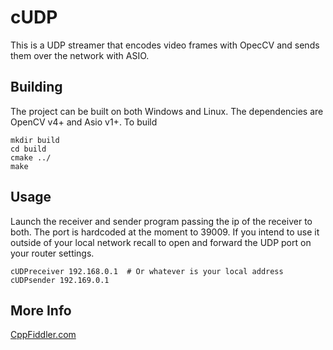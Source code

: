 # cUDP

This is a UDP streamer that encodes video frames with OpecCV and sends them over the network with ASIO.

## Building
The project can be built on both Windows and Linux. The dependencies are OpenCV v4+ and Asio v1+. To build

    mkdir build
    cd build
    cmake ../
    make

## Usage
Launch the receiver and sender program passing the ip of the receiver to both. The port is hardcoded at the moment to 39009. If you intend to use it outside of your local network recall to open and forward the UDP port on your router settings.

    cUDPreceiver 192.168.0.1  # Or whatever is your local address
    cUDPsender 192.169.0.1

## More Info
[CppFiddler.com](https://www.cppfiddler.com)
